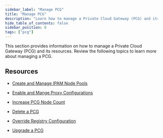 ```yaml
---
sidebar_label: "Manage PCG"
title: "Manage PCG"
description: "Learn how to manage a Private Cloud Gateway (PCG) and its resources."
hide_table_of_contents: false
sidebar_position: 0
tags: ["pcg"]
---
```


This section provides information on how to manage a Private Cloud Gateway (PCG) and its resources. Review the following
topics to learn more about managing a PCG.

## Resources

- [Create and Manage IPAM Node Pools](./create-manage-node-pool.md)

- [Enable and Mange Proxy Configurations](./configure-proxy.md)

- [Increase PCG Node Count](./scale-pcg-nodes.md)

- [Delete a PCG](./remove-pcg.md)

- [Override Registry Configuration](./registry-override.md)

- [Upgrade a PCG](./pcg-upgrade.md)
